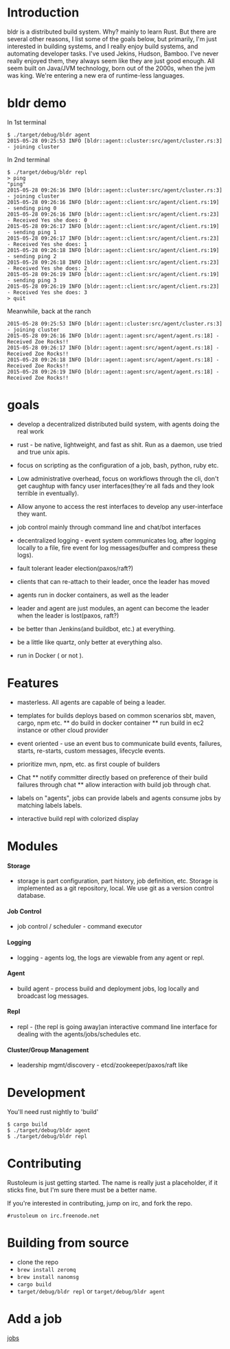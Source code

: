 # Introduction

bldr is a distributed build system. Why? mainly to learn Rust. But
there are several other reasons, I list some of the goals below, but
primarily, I'm just interested in building systems, and I really enjoy
build systems, and automating developer tasks. I've used Jekins,
Hudson, Bamboo. I've never really enjoyed them, they always seem like
they are just good enough. All seem built on Java/JVM technology, born
out of the 2000s, when the jvm was king. We're entering a new era of
runtime-less languages.



# bldr demo

In 1st terminal

    $ ./target/debug/bldr agent
    2015-05-28 09:25:53 INFO [bldr::agent::cluster:src/agent/cluster.rs:3] - joining cluster

In 2nd terminal

    $ ./target/debug/bldr repl
	> ping
	"ping"
	2015-05-28 09:26:16 INFO [bldr::agent::cluster:src/agent/cluster.rs:3] - joining cluster
	2015-05-28 09:26:16 INFO [bldr::agent::client:src/agent/client.rs:19] - sending ping 0
	2015-05-28 09:26:16 INFO [bldr::agent::client:src/agent/client.rs:23] - Received Yes she does: 0
	2015-05-28 09:26:17 INFO [bldr::agent::client:src/agent/client.rs:19] - sending ping 1
	2015-05-28 09:26:17 INFO [bldr::agent::client:src/agent/client.rs:23] - Received Yes she does: 1
	2015-05-28 09:26:18 INFO [bldr::agent::client:src/agent/client.rs:19] - sending ping 2
	2015-05-28 09:26:18 INFO [bldr::agent::client:src/agent/client.rs:23] - Received Yes she does: 2
	2015-05-28 09:26:19 INFO [bldr::agent::client:src/agent/client.rs:19] - sending ping 3
	2015-05-28 09:26:19 INFO [bldr::agent::client:src/agent/client.rs:23] - Received Yes she does: 3
	> quit

Meanwhile, back at the ranch

    2015-05-28 09:25:53 INFO [bldr::agent::cluster:src/agent/cluster.rs:3] - joining cluster
	2015-05-28 09:26:16 INFO [bldr::agent::agent:src/agent/agent.rs:18] - Received Zoe Rocks!!
	2015-05-28 09:26:17 INFO [bldr::agent::agent:src/agent/agent.rs:18] - Received Zoe Rocks!!
	2015-05-28 09:26:18 INFO [bldr::agent::agent:src/agent/agent.rs:18] - Received Zoe Rocks!!
	2015-05-28 09:26:19 INFO [bldr::agent::agent:src/agent/agent.rs:18] - Received Zoe Rocks!!

# goals

* develop a decentralized distributed build system, with agents doing the real work

* rust - be native, lightweight, and fast as shit.  Run as a daemon, use tried and true unix apis.

* focus on scripting as the configuration of a job, bash, python, ruby etc.

* Low administrative overhead, focus on workflows through the cli, don't get caughtup with fancy user interfaces(they're all fads and they look terrible in eventually).

* Allow anyone to access the rest interfaces to develop any user-interface they want.

* job control mainly through command line and chat/bot interfaces

* decentralized logging - event system communicates log, after logging locally to a file, fire event for log messages(buffer and compress these logs).

* fault tolerant leader election(paxos/raft?)

* clients that can re-attach to their leader, once the leader has moved

* agents run in docker containers, as well as the leader

* leader and agent are just modules, an agent can become the leader when the leader is lost(paxos, raft?)

* be better than Jenkins(and buildbot, etc.) at everything.

* be a little like quartz, only better at everything also.

* run in Docker ( or not ).

# Features

* masterless. All agents are capable of being a leader. 

* templates for builds deploys based on common scenarios sbt, maven, cargo, npm etc.
** do build in docker container
** run build in ec2 instance or other cloud provider


* event oriented - use an event bus to communicate build events, failures, starts, re-starts, custom messages, lifecycle events.

* prioritize mvn, npm, etc. as first couple of builders

* Chat
** notify committer directly based on preference of their build failures through chat
** allow interaction with build job through chat.

* labels on "agents", jobs can provide labels and agents consume jobs by matching labels labels.

* interactive build repl with colorized display

# Modules

#### Storage
* storage is part configuration, part history, job definition, etc.
  Storage is implemented as a git repository, local.  We use git as a
  version control database.

#### Job Control
* job control / scheduler - command executor

#### Logging
* logging - agents log, the logs are viewable from any agent or repl.

#### Agent
* build agent - process build and deployment jobs, log locally and broadcast log messages.

#### Repl
* repl - (the repl is going away)an interactive command line interface for dealing with the agents/jobs/schedules etc. 

#### Cluster/Group Management
* leadership mgmt/discovery - etcd/zookeeper/paxos/raft like


# Development

You'll need rust nightly to 'build'

    $ cargo build
    $ ./target/debug/bldr agent
    $ ./target/debug/bldr repl

# Contributing
Rustoleum is just getting started.  The name is really just a placeholder, if it sticks fine, but I'm sure there must be a better name.

If you're interested in contributing, jump on irc, and fork the repo. 

```#rustoleum on irc.freenode.net```

# Building from source

* clone the repo
* ```brew install zeromq```
* ```brew install nanomsg```
* ```cargo build```
* ```target/debug/bldr repl``` or ```target/debug/bldr agent```

# Add a job

[jobs](jobs.md)

